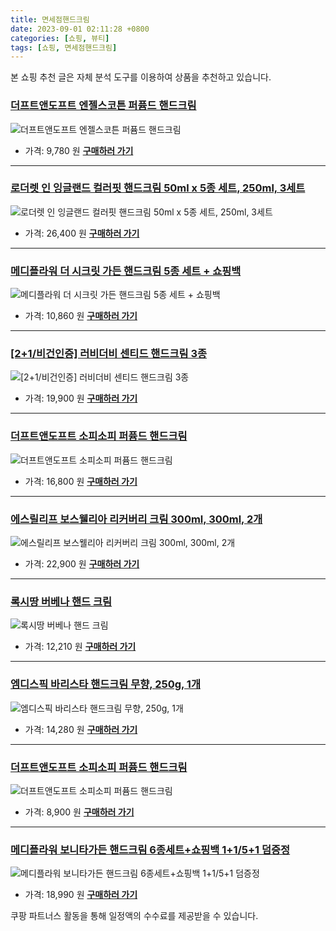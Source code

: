 ```yaml
---
title: 면세점핸드크림
date: 2023-09-01 02:11:28 +0800
categories: [쇼핑, 뷰티]
tags: [쇼핑, 면세점핸드크림]
---
```

본 쇼핑 추천 글은 자체 분석 도구를 이용하여 상품을 추천하고 있습니다.
### [더프트앤도프트 엔젤스코튼 퍼퓸드 핸드크림](https://link.coupang.com/re/AFFSDP?lptag=AF1030537&pageKey=6639040127&itemId=15168612276&vendorItemId=82389976737&traceid=V0-153-605d53d8d3ee1a9f&requestid=20230907021128250150880877&token=31850C%7CMIXED)
![더프트앤도프트 엔젤스코튼 퍼퓸드 핸드크림](https://ads-partners.coupang.com/image1/cCOo5OKLq3eq6E3kcJisoUfv3q4N11ECxUmWF-mNHGJmHIwxvOGJp8w6REmoFI62nOds3WXtngswE0lGX3_rjH7VLrp5C9W9ZOvb99mZdTBbaFoA4p46jGSZpX39cHnXj8L5OdhVJSCDXQQ6_2Ckp52ppAXRq60aZ1ZmnkRdof6W44G3jb00B3yAjrysLS6lyjT9g5YHr_XCDTL-s8JTGrugf4EPD0xYklTE1sZBkv0rbsFme-Ytkv6YVwkAUF_IzE6RLWPyswauRoceFyiCqZ5T)
- 가격: 9,780 원
[**구매하러 가기**](https://link.coupang.com/re/AFFSDP?lptag=AF1030537&pageKey=6639040127&itemId=15168612276&vendorItemId=82389976737&traceid=V0-153-605d53d8d3ee1a9f&requestid=20230907021128250150880877&token=31850C%7CMIXED)
---
### [로더렛 인 잉글랜드 컬러핏 핸드크림 50ml x 5종 세트, 250ml, 3세트](https://link.coupang.com/re/AFFSDP?lptag=AF1030537&pageKey=7159130843&itemId=18798942912&vendorItemId=85929756674&traceid=V0-153-e011f179bc7d89dd&clickBeacon=Ca%2Fplz9hAgMMtpKIkpW9hokaQjxJtdGXSi9Y9exeyntlTOhSs95TBoYuF7lM1SVvh7Q21jj%2FFp78cFZSO%2B8%2FOiy4mT1lfzHKpBY4HKeCL4WBxHLQPYa8%2FdyWYFxYUjOoi3qJys2QvL5HbFn3EqOUTbQF4cKlmkASDpJujdxSwFuu3OFUjCeTdLS4YO4K4QvcrtO4s8%2BClWZJ7gGZ2phrG%2BFX%2B6rY7ZeJ6otuHEGaoZHIBlD6Rp6qZ8FcZo3voTCjntKJnagtYKqvhYV3Yl7Hs6xz7zuN0c58dJNNRmtxAicaXYjuETScvK%2F230gCMf24MZYwYV07whvwvnqGiY%2Fm9hg8qjm07tLdr7GXAm96TAnHRsS0uXFs0SmTJO4peMK%2BFiPSid8C3uzWS9zPstoYmuXS8TOG2sJ481zZipm%2FNCjWDG9tnz7OSe0c6P%2FRKbWxIzK8yOMvbkUtEaMckb%2FNdDsHeSMMNn8HkhMhwr0neUZb%2F2D16KuwR7DLip6eQHMQWhEucyw2lhQVAogfJmESP1UbT3QtvccNq5kKVR56tUkmiiln1%2B4nRCbKUQP4mxTb5FHN99Fhp%2FqKIv%2FXYevbyCwC4RkJgawvWgxoeFbPgQw3815mRyiSVOzkOMCXSyVAq%2FOlZZEuQ%2FcdVmb%2BkD85uR227Wd7vLJYbYfLePbN4BlKvXRY%2FyegpWzJ3bmveWuq4LjrnWu5D%2FC%2FFrMne1csEVeZ%2Fl3b7FGhd3DwLY3pT1KIKIMUVuB%2BEWQceL8f6kXZxZMqRe1546hFrWf%2BogyWCro%2FYAPlfY1UOgpHEHe0EFEvcGdXqcVifX6kBf7i1RbJYCwlNaiFyRf0%2F8qrvzrdYtWHApaR5q25%2BlYIIaddsE6ERDWD7afuyIqrqtZbSUiz&requestid=20230907021128250150880877&token=31850C%7CMIXED)
![로더렛 인 잉글랜드 컬러핏 핸드크림 50ml x 5종 세트, 250ml, 3세트](https://ads-partners.coupang.com/image1/hsUEvz_6mY2RXb5DhtISPQjwDKHErOgCc8mxw_yVwetMGc4XnooLxqHejji7Wt-fdAmHjJTk5Xk9WIa4rcHtkE7lSjGtWZ92STA5ZFTBT55Fd3VEO818z3Dpr_VIcoRvF6qpGRVK8piSe1FF1EQ8zv3_W30DsTlGtyeyAici1FD-tR1mybfNUlHe_C59x7cv0vk6xkVjecSdDkF21D3Pi3I8ax1qffcfZXXiKPlbNVbrxcrIS1zNyUFejedHBg3GoKS6p9TjB3T_TIs1mhr6MWTQKvXacuw=)
- 가격: 26,400 원
[**구매하러 가기**](https://link.coupang.com/re/AFFSDP?lptag=AF1030537&pageKey=7159130843&itemId=18798942912&vendorItemId=85929756674&traceid=V0-153-e011f179bc7d89dd&clickBeacon=Ca%2Fplz9hAgMMtpKIkpW9hokaQjxJtdGXSi9Y9exeyntlTOhSs95TBoYuF7lM1SVvh7Q21jj%2FFp78cFZSO%2B8%2FOiy4mT1lfzHKpBY4HKeCL4WBxHLQPYa8%2FdyWYFxYUjOoi3qJys2QvL5HbFn3EqOUTbQF4cKlmkASDpJujdxSwFuu3OFUjCeTdLS4YO4K4QvcrtO4s8%2BClWZJ7gGZ2phrG%2BFX%2B6rY7ZeJ6otuHEGaoZHIBlD6Rp6qZ8FcZo3voTCjntKJnagtYKqvhYV3Yl7Hs6xz7zuN0c58dJNNRmtxAicaXYjuETScvK%2F230gCMf24MZYwYV07whvwvnqGiY%2Fm9hg8qjm07tLdr7GXAm96TAnHRsS0uXFs0SmTJO4peMK%2BFiPSid8C3uzWS9zPstoYmuXS8TOG2sJ481zZipm%2FNCjWDG9tnz7OSe0c6P%2FRKbWxIzK8yOMvbkUtEaMckb%2FNdDsHeSMMNn8HkhMhwr0neUZb%2F2D16KuwR7DLip6eQHMQWhEucyw2lhQVAogfJmESP1UbT3QtvccNq5kKVR56tUkmiiln1%2B4nRCbKUQP4mxTb5FHN99Fhp%2FqKIv%2FXYevbyCwC4RkJgawvWgxoeFbPgQw3815mRyiSVOzkOMCXSyVAq%2FOlZZEuQ%2FcdVmb%2BkD85uR227Wd7vLJYbYfLePbN4BlKvXRY%2FyegpWzJ3bmveWuq4LjrnWu5D%2FC%2FFrMne1csEVeZ%2Fl3b7FGhd3DwLY3pT1KIKIMUVuB%2BEWQceL8f6kXZxZMqRe1546hFrWf%2BogyWCro%2FYAPlfY1UOgpHEHe0EFEvcGdXqcVifX6kBf7i1RbJYCwlNaiFyRf0%2F8qrvzrdYtWHApaR5q25%2BlYIIaddsE6ERDWD7afuyIqrqtZbSUiz&requestid=20230907021128250150880877&token=31850C%7CMIXED)
---
### [메디플라워 더 시크릿 가든 핸드크림 5종 세트 + 쇼핑백](https://link.coupang.com/re/AFFSDP?lptag=AF1030537&pageKey=6806257&itemId=548112633&vendorItemId=4385049232&traceid=V0-153-86b6afa9be2105a2&requestid=20230907021128250150880877&token=31850C%7CMIXED)
![메디플라워 더 시크릿 가든 핸드크림 5종 세트 + 쇼핑백](https://ads-partners.coupang.com/image1/4nXzU3oEsnViuIE04kyCM5WzCUOQNlRjsNQ404GnYqSw_HCJChl8PPMOY2rdPR53CUHMjRlnDGkpRfexP-6ciTw6cqw3SpVd9QzAOffAkOg1jQC_1wTjsEC269vSBf_-912etYyMlr83MGr7yMACqL0c0zroQocVexv0V0pRjrL3UvSTFDKB_znZhmNbgcpHf6qLNGewjrAMPDLJlZYQ2gsybWr5obAHKvt4LCxlWq4xwVLSi0WtC-Tem7Td9h3AeUQYwYpDo3GdT1lzRaK7)
- 가격: 10,860 원
[**구매하러 가기**](https://link.coupang.com/re/AFFSDP?lptag=AF1030537&pageKey=6806257&itemId=548112633&vendorItemId=4385049232&traceid=V0-153-86b6afa9be2105a2&requestid=20230907021128250150880877&token=31850C%7CMIXED)
---
### [[2+1/비건인증] 러비더비 센티드 핸드크림 3종](https://link.coupang.com/re/AFFSDP?lptag=AF1030537&pageKey=6293695057&itemId=17215723316&vendorItemId=84387588194&traceid=V0-153-74bafb22cdfc487c&clickBeacon=Ca%2Fplz9hAgMMtpKIkpW9hokaQjxJtdGXSi9Y9exeyntlTOhSs95TBoYuF7lM1SVvh7Q21jj%2FFp78cFZSO%2B8%2FOiy4mT1lfzHKpBY4HKeCL4XU%2BevL7s0W3uWk8VULoRtmi3qJys2QvL5HbFn3EqOUTVG4OnrZLgWnREcSe%2B9OljtuWGDpSsCzPuQotPb9x3e8rtO4s8%2BClWZJ7gGZ2phrG%2BFX%2B6rY7ZeJ6otuHEGaoZHIBlD6Rp6qZ8FcZo3voTCjntKJnagtYKqvhYV3Yl7Hs9vVEwx1koMHienveATaYNL0NEHhMQO9pqg4FkLrhqmKJP%2B1fsgDStHUs0%2BmBnH9XN1G5FFdfuucCgux1rO96tQlsst50hylUOaZjqCe37tkiiT4sqa2iMxvFReShri8iu5Ao56UPdteNftYVVlbajEy39Ku6U1oKwvWzOfyJBEnXAuNHNFmAHhKR5Y3QT9hbBBRYUQoflIp%2B2tK2%2BfJ77OwXJ6I72lURIZNe%2BdlJgwCWJ4RUTG0ucRSO%2BX9uDNtxF1wrYHahk5QeGRwaFP7ugwM%2F4Ivc0PQZU74OayBquRaOHbGGcBEPK%2F2YWKG8sfLxJRAM0h7Q37MOKnfJGh2lq6cRf2sA4dMetb7pZBY4%2B7uopEE5FMhYAKbV2S3So5wJEo1wSjKQQRcYfHXqmdKg2C9VmWgqhJHbQKZV9eGib%2BOgP1LsBsYle2EjRJYJsWT5OGjY9CqtXHgk4sjiXpzPkLzaHWAMmJUHcZpuC8d2dtE7SEhohNtFzC8tuGvbO3hAsGwlakS35R2UJLNh8QsGfEr7VTPsp%2B%2Fo0EjvfBnOKHkIYTK1Mg7%2FG1GiXixfztXJB1kUZ7ssVMM34TgA8aB8P%2BadEGGmSRAK2DuiNZTPwzY&requestid=20230907021128250150880877&token=31850C%7CMIXED)
![[2+1/비건인증] 러비더비 센티드 핸드크림 3종](https://ads-partners.coupang.com/image1/glSd_BosRvO3m11jgr3XM542fgxyjBai9TRJ718HIsFRVH40pm71pmXXkc7mKINsc-KiyB47J7mtVpc_0o6X2jB12yc14A2B02kxngF3bsjx2LW2ZgJTlSYgF7yhJsK-RShUt8POWVYmqzopYIujBaPRND40IX3BWiDZtdWOwHDO3cOkNytd2zrJz3M_1-6wQ9bNl93JsEwbQvjtw7cZd-Kfz60c03wOGnhKECMX9e-oXAgJ3_rDoEopv0WD2BOz6OGF8cnpftlCArlrBjPt_fCY4WvoVhNSpw2eY_QIKaU4Bq4ivQ==)
- 가격: 19,900 원
[**구매하러 가기**](https://link.coupang.com/re/AFFSDP?lptag=AF1030537&pageKey=6293695057&itemId=17215723316&vendorItemId=84387588194&traceid=V0-153-74bafb22cdfc487c&clickBeacon=Ca%2Fplz9hAgMMtpKIkpW9hokaQjxJtdGXSi9Y9exeyntlTOhSs95TBoYuF7lM1SVvh7Q21jj%2FFp78cFZSO%2B8%2FOiy4mT1lfzHKpBY4HKeCL4XU%2BevL7s0W3uWk8VULoRtmi3qJys2QvL5HbFn3EqOUTVG4OnrZLgWnREcSe%2B9OljtuWGDpSsCzPuQotPb9x3e8rtO4s8%2BClWZJ7gGZ2phrG%2BFX%2B6rY7ZeJ6otuHEGaoZHIBlD6Rp6qZ8FcZo3voTCjntKJnagtYKqvhYV3Yl7Hs9vVEwx1koMHienveATaYNL0NEHhMQO9pqg4FkLrhqmKJP%2B1fsgDStHUs0%2BmBnH9XN1G5FFdfuucCgux1rO96tQlsst50hylUOaZjqCe37tkiiT4sqa2iMxvFReShri8iu5Ao56UPdteNftYVVlbajEy39Ku6U1oKwvWzOfyJBEnXAuNHNFmAHhKR5Y3QT9hbBBRYUQoflIp%2B2tK2%2BfJ77OwXJ6I72lURIZNe%2BdlJgwCWJ4RUTG0ucRSO%2BX9uDNtxF1wrYHahk5QeGRwaFP7ugwM%2F4Ivc0PQZU74OayBquRaOHbGGcBEPK%2F2YWKG8sfLxJRAM0h7Q37MOKnfJGh2lq6cRf2sA4dMetb7pZBY4%2B7uopEE5FMhYAKbV2S3So5wJEo1wSjKQQRcYfHXqmdKg2C9VmWgqhJHbQKZV9eGib%2BOgP1LsBsYle2EjRJYJsWT5OGjY9CqtXHgk4sjiXpzPkLzaHWAMmJUHcZpuC8d2dtE7SEhohNtFzC8tuGvbO3hAsGwlakS35R2UJLNh8QsGfEr7VTPsp%2B%2Fo0EjvfBnOKHkIYTK1Mg7%2FG1GiXixfztXJB1kUZ7ssVMM34TgA8aB8P%2BadEGGmSRAK2DuiNZTPwzY&requestid=20230907021128250150880877&token=31850C%7CMIXED)
---
### [더프트앤도프트 소피소피 퍼퓸드 핸드크림](https://link.coupang.com/re/AFFSDP?lptag=AF1030537&pageKey=6601274708&itemId=15124898526&vendorItemId=82191409000&traceid=V0-153-0c45719a63dcebc9&requestid=20230907021128250150880877&token=31850C%7CMIXED)
![더프트앤도프트 소피소피 퍼퓸드 핸드크림](https://ads-partners.coupang.com/image1/NN2z-TFY3CPwkx1dNL6cZCTxJPTOFKK517nCZEeNmRBwHYJfzTTyHB4m4RiEu5Y1f8KT4lXZ14V26f2M4VodC6mhN1LnBAATnpyjHXFcgT2zKETQUCnsQeZWVWOI98kNNAxnO9KMwG7SAqvK3a7nuUoZ2pc1iiLUHdUlnIk4pMQGq_JWLXoWcMNp-w-8AA7DhLZz_0a7RSjbaVZ0eMxGw8ogd6NU-sTSOGLwO1RCp7qoHwLKnWZPhVtktT19hdRdt-97gP4rBkaCno6cMMXqykm4)
- 가격: 16,800 원
[**구매하러 가기**](https://link.coupang.com/re/AFFSDP?lptag=AF1030537&pageKey=6601274708&itemId=15124898526&vendorItemId=82191409000&traceid=V0-153-0c45719a63dcebc9&requestid=20230907021128250150880877&token=31850C%7CMIXED)
---
### [에스릴리프 보스웰리아 리커버리 크림 300ml, 300ml, 2개](https://link.coupang.com/re/AFFSDP?lptag=AF1030537&pageKey=7334889671&itemId=18839104048&vendorItemId=85628375986&traceid=V0-153-9eedba15e0efe71f&clickBeacon=Ca%2Fplz9hAgMMtpKIkpW9hokaQjxJtdGXSi9Y9exeyntlTOhSs95TBoYuF7lM1SVvh7Q21jj%2FFp78cFZSO%2B8%2FOiy4mT1lfzHKpBY4HKeCL4X6NIxQKXfDjiWfHVUxeQwti3qJys2QvL5HbFn3EqOUTXBcsPBd1qzIGvB7blnvpuCsoWQ%2BDt51YvbQLBzBHHU5rtO4s8%2BClWZJ7gGZ2phrG%2BFX%2B6rY7ZeJ6otuHEGaoZHIBlD6Rp6qZ8FcZo3voTCjhpryY2gLStEt4wwWwZyXsEIcLrrArKlgJGlvR7EG7wMT8GFqPvattYS12%2BFkmSLpCjMXgBTT6PZOTkuYvu3mFQ4vv%2F%2BhsPUz80v5SqeoGoz01gGcfmjuiwQKm28%2FYOiJGNUJxLuFxSZYEPOF7zFJ2QaDNd4w7mx6I9nfc%2BXkIu1KdtRjcVTalTvAKubcHFW2N73u4%2FPrNI2ZdYK1hx7vK7ricKY5bsjDjz38vz9z6gkM%2F4Ivc0PQZU74OayBquRaOHbGGcBEPK%2F2YWKG8sfLxEtAIfF0O3LtBsJaBVCIiiTigfehtUl%2FJN6sO4aOEMKB7wYOdvv7FH8IRi76WRfBWZR6h88LoBXjM%2FCNiu%2FfLfzLJTfO95QjOibMGNGubYorrNg2lTsgMsoqiIHDYA%2Flrsf194hJ9Y7sOXpCe33eZGjVXpHXFsEcry5xdcvOXlvVvYa6ygj0Scy1iZyhUHNKhQw%2FHuEWlkgkMrzf4kmCuLfa%2FXOJOmpRw80oGeU52XRngjBhOy4yQeAiEdOfoREN0Kpia1vE3u%2BNwOlL6gFfYoyPPcwq2ZJfXo0pEa0BAyNLUuiVo%2BpnyW1f2EET6zOFRa3NuKEyaCRPwX6ezBnUwFdAc5J0KwE962F9T8VBj7M6&requestid=20230907021128250150880877&token=31850C%7CMIXED)
![에스릴리프 보스웰리아 리커버리 크림 300ml, 300ml, 2개](https://ads-partners.coupang.com/image1/CJ3hztPkZ2hOLTBGCEuXwlt2xpWn2hoxQ8hBistatd0skH8H4N_Dv29SGz84dCE_IwXJM_ecpPMUDMqnudFzpzh_eooNjcJmdeR7IxOhOCk4yxSt33THeVQFAfcCdhPWQKsHOb_VX5UpvzZzLJZdtk7HoAwuLFnjd_6c_Lm_T6DhTIZqT_GfJjDOwPu4zKRQcCBsnpAzaYjD99HjQEhDCxjNWixxNeSrVbEIUhwtMciZjxsApVizKdG8DbGo_xhjny0AS_RxFjllZbVOmqOiCAO8qqAkNOTtxhVFhfqWgYPCdKBV)
- 가격: 22,900 원
[**구매하러 가기**](https://link.coupang.com/re/AFFSDP?lptag=AF1030537&pageKey=7334889671&itemId=18839104048&vendorItemId=85628375986&traceid=V0-153-9eedba15e0efe71f&clickBeacon=Ca%2Fplz9hAgMMtpKIkpW9hokaQjxJtdGXSi9Y9exeyntlTOhSs95TBoYuF7lM1SVvh7Q21jj%2FFp78cFZSO%2B8%2FOiy4mT1lfzHKpBY4HKeCL4X6NIxQKXfDjiWfHVUxeQwti3qJys2QvL5HbFn3EqOUTXBcsPBd1qzIGvB7blnvpuCsoWQ%2BDt51YvbQLBzBHHU5rtO4s8%2BClWZJ7gGZ2phrG%2BFX%2B6rY7ZeJ6otuHEGaoZHIBlD6Rp6qZ8FcZo3voTCjhpryY2gLStEt4wwWwZyXsEIcLrrArKlgJGlvR7EG7wMT8GFqPvattYS12%2BFkmSLpCjMXgBTT6PZOTkuYvu3mFQ4vv%2F%2BhsPUz80v5SqeoGoz01gGcfmjuiwQKm28%2FYOiJGNUJxLuFxSZYEPOF7zFJ2QaDNd4w7mx6I9nfc%2BXkIu1KdtRjcVTalTvAKubcHFW2N73u4%2FPrNI2ZdYK1hx7vK7ricKY5bsjDjz38vz9z6gkM%2F4Ivc0PQZU74OayBquRaOHbGGcBEPK%2F2YWKG8sfLxEtAIfF0O3LtBsJaBVCIiiTigfehtUl%2FJN6sO4aOEMKB7wYOdvv7FH8IRi76WRfBWZR6h88LoBXjM%2FCNiu%2FfLfzLJTfO95QjOibMGNGubYorrNg2lTsgMsoqiIHDYA%2Flrsf194hJ9Y7sOXpCe33eZGjVXpHXFsEcry5xdcvOXlvVvYa6ygj0Scy1iZyhUHNKhQw%2FHuEWlkgkMrzf4kmCuLfa%2FXOJOmpRw80oGeU52XRngjBhOy4yQeAiEdOfoREN0Kpia1vE3u%2BNwOlL6gFfYoyPPcwq2ZJfXo0pEa0BAyNLUuiVo%2BpnyW1f2EET6zOFRa3NuKEyaCRPwX6ezBnUwFdAc5J0KwE962F9T8VBj7M6&requestid=20230907021128250150880877&token=31850C%7CMIXED)
---
### [록시땅 버베나 핸드 크림](https://link.coupang.com/re/AFFSDP?lptag=AF1030537&pageKey=6763183926&itemId=6031464699&vendorItemId=3000038498&traceid=V0-153-2941c6d0fd93264d&requestid=20230907021128250150880877&token=31850C%7CMIXED)
![록시땅 버베나 핸드 크림](https://ads-partners.coupang.com/image1/67JChBLrli4EKCHq6xjSqESlYTGrGnO7tgJd2o4kNBFu2Glac_ljmt9NeFNAqd-ZJZOd3eYOB2lx0fAR2WHsYM6V0oKNw2HAki-5sCzBcURTt3u8gSwyOqHIk0YQRl3wJN6UHceqrTfm-jKT502rL_NS_qzToA77Oh4WB7pslpOo0RL1uN-kDnVHKPWOAyqmzcyveSRhJAKRO6QTLrIHxpysFNHjxHs0XNhOX_YqDKBLp4RTWp4XKPb60h89RjbeVymWdYOc4w9XBKzFEojFbw==)
- 가격: 12,210 원
[**구매하러 가기**](https://link.coupang.com/re/AFFSDP?lptag=AF1030537&pageKey=6763183926&itemId=6031464699&vendorItemId=3000038498&traceid=V0-153-2941c6d0fd93264d&requestid=20230907021128250150880877&token=31850C%7CMIXED)
---
### [엠디스픽 바리스타 핸드크림 무향, 250g, 1개](https://link.coupang.com/re/AFFSDP?lptag=AF1030537&pageKey=6605468687&itemId=2057637053&vendorItemId=70960427523&traceid=V0-153-2c5dd2dddab604e8&clickBeacon=Ca%2Fplz9hAgMMtpKIkpW9hokaQjxJtdGXSi9Y9exeyntlTOhSs95TBoYuF7lM1SVvh7Q21jj%2FFp78cFZSO%2B8%2FOiy4mT1lfzHKpBY4HKeCL4WaJbqpokMAh6Sj%2BT3I5FKli3qJys2QvL5HbFn3EqOUTZGabSugLQRO18gCQeLg2zEYrFIDSLsRBFqBpWhn1br6rtO4s8%2BClWZJ7gGZ2phrG%2BFX%2B6rY7ZeJ6otuHEGaoZHIBlD6Rp6qZ8FcZo3voTCj9hU7SiuOdBn8jJpcGb0C60MXFW%2FC7MvHzzrmERBNE4FclFGzJWWR5Tbai3NUf%2Foin3QZ6sBvCk0z0eBu9gD1%2FDx2vP3t%2FgLh8HL3usuvGkTHqHECQLF2hfL5QJD5hBH5HBNWxGoydcOIIHD18qGqzzUxwQSvzVVPVOShC3Y50WPaMpQ0jybytIqxX9nzUyioIzK8yOMvbkUtEaMckb%2FNdKLKb8Ylr9AfzTih%2BuYt1G5b%2F2D16KuwR7DLip6eQHMQWhEucyw2lhQVAogfJmESP1UbT3QtvccNq5kKVR56tUkmiiln1%2B4nRCbKUQP4mxTb5FHN99Fhp%2FqKIv%2FXYevbyCwC4RkJgawvWgxoeFbPgQw3815mRyiSVOzkOMCXSyVAq%2FOlZZEuQ%2FcdVmb%2BkD85uR227Wd7vLJYbYfLePbN4BlKvXRY%2FyegpWzJ3bmveWuq4LjrnWu5D%2FC%2FFrMne1csEVeZ%2Fl3b7FGhd3DwLY3pT1KIKIMUVuB%2BEWQceL8f6kXZxZMqRe1546hFrWf%2BogyWCro%2FYAPlfY1UOgpHEHe0EFEvcGdXqcVifX6kBf7i1RbJYCwlNaiFyRf0%2F8qrvzrdYtWHApaR5q25%2BlYIIaddsE6ERDWD7afuyIqrqtZbSUiz&requestid=20230907021128250150880877&token=31850C%7CMIXED)
![엠디스픽 바리스타 핸드크림 무향, 250g, 1개](https://ads-partners.coupang.com/image1/Xp3xXYOMR00JQH_CXl7FcvtljCPJ_8Dr0367J0jID0WGnQ2WUQrbYU8luhN8CMfNYVPAPJqp9vD1BGULCm_CzFhrQYR39ca2QPkkYhvbhWZeiSBGFKxjm69ZnNb0d64LLMG8kR4GLK3DkIuD39XEZNs2biHIpG405UHz0TEmljMkka_SCTfY12pIRoJ7ZirC70zyFLUF4Xes2d1dsF1zy_d0mWmSYQvbWoUlNM3LBOb5WSx3fDJ1V11K5o8UFTYxyK1BiaWRKfbTTyRtYGQSTQYT4HEd)
- 가격: 14,280 원
[**구매하러 가기**](https://link.coupang.com/re/AFFSDP?lptag=AF1030537&pageKey=6605468687&itemId=2057637053&vendorItemId=70960427523&traceid=V0-153-2c5dd2dddab604e8&clickBeacon=Ca%2Fplz9hAgMMtpKIkpW9hokaQjxJtdGXSi9Y9exeyntlTOhSs95TBoYuF7lM1SVvh7Q21jj%2FFp78cFZSO%2B8%2FOiy4mT1lfzHKpBY4HKeCL4WaJbqpokMAh6Sj%2BT3I5FKli3qJys2QvL5HbFn3EqOUTZGabSugLQRO18gCQeLg2zEYrFIDSLsRBFqBpWhn1br6rtO4s8%2BClWZJ7gGZ2phrG%2BFX%2B6rY7ZeJ6otuHEGaoZHIBlD6Rp6qZ8FcZo3voTCj9hU7SiuOdBn8jJpcGb0C60MXFW%2FC7MvHzzrmERBNE4FclFGzJWWR5Tbai3NUf%2Foin3QZ6sBvCk0z0eBu9gD1%2FDx2vP3t%2FgLh8HL3usuvGkTHqHECQLF2hfL5QJD5hBH5HBNWxGoydcOIIHD18qGqzzUxwQSvzVVPVOShC3Y50WPaMpQ0jybytIqxX9nzUyioIzK8yOMvbkUtEaMckb%2FNdKLKb8Ylr9AfzTih%2BuYt1G5b%2F2D16KuwR7DLip6eQHMQWhEucyw2lhQVAogfJmESP1UbT3QtvccNq5kKVR56tUkmiiln1%2B4nRCbKUQP4mxTb5FHN99Fhp%2FqKIv%2FXYevbyCwC4RkJgawvWgxoeFbPgQw3815mRyiSVOzkOMCXSyVAq%2FOlZZEuQ%2FcdVmb%2BkD85uR227Wd7vLJYbYfLePbN4BlKvXRY%2FyegpWzJ3bmveWuq4LjrnWu5D%2FC%2FFrMne1csEVeZ%2Fl3b7FGhd3DwLY3pT1KIKIMUVuB%2BEWQceL8f6kXZxZMqRe1546hFrWf%2BogyWCro%2FYAPlfY1UOgpHEHe0EFEvcGdXqcVifX6kBf7i1RbJYCwlNaiFyRf0%2F8qrvzrdYtWHApaR5q25%2BlYIIaddsE6ERDWD7afuyIqrqtZbSUiz&requestid=20230907021128250150880877&token=31850C%7CMIXED)
---
### [더프트앤도프트 소피소피 퍼퓸드 핸드크림](https://link.coupang.com/re/AFFSDP?lptag=AF1030537&pageKey=6601274708&itemId=2139990169&vendorItemId=70138390844&traceid=V0-153-0c45719a63dcebc9&requestid=20230907021128250150880877&token=31850C%7CMIXED)
![더프트앤도프트 소피소피 퍼퓸드 핸드크림](https://ads-partners.coupang.com/image1/KyuLxtvluEPG5RH7K30AMuAakrLXqhimsVyxb5eAp3PXA1zctgHADKE7bm_mrU_rmlH-lNH9kql-odjEqEsLkyxSUcHlRKjvn_ifVqGLFWaPCYB1MR8ET4wMdC1o0rgPsQlIqn65t723IBqv4P4iy_k-j0fuRRnz_TQ84iOUd_ayGtOIz_URj32_znxkHcr_rkZDwQBZaj52dysQUgCMIvwgGQunTtuA6cUcWxoB5bg7zCGHXB0cD3qIMna8mEeGlh2uXmbgBUuWRxfSArIpuQg=)
- 가격: 8,900 원
[**구매하러 가기**](https://link.coupang.com/re/AFFSDP?lptag=AF1030537&pageKey=6601274708&itemId=2139990169&vendorItemId=70138390844&traceid=V0-153-0c45719a63dcebc9&requestid=20230907021128250150880877&token=31850C%7CMIXED)
---
### [메디플라워 보니타가든 핸드크림 6종세트+쇼핑백 1+1/5+1 덤증정](https://link.coupang.com/re/AFFSDP?lptag=AF1030537&pageKey=7434432704&itemId=19317165288&vendorItemId=83029046585&traceid=V0-153-33ba14180302cd7d&clickBeacon=Ca%2Fplz9hAgMMtpKIkpW9hokaQjxJtdGXSi9Y9exeyntlTOhSs95TBoYuF7lM1SVvh7Q21jj%2FFp78cFZSO%2B8%2FOiy4mT1lfzHKpBY4HKeCL4UNrBNxZ85pNqFbg10qlpYHi3qJys2QvL5HbFn3EqOUTSlxz6rVACxz7mYbXm0mhjLlf8iL0pTCWXnYAYF4UxsfrtO4s8%2BClWZJ7gGZ2phrG%2BFX%2B6rY7ZeJ6otuHEGaoZHIBlD6Rp6qZ8FcZo3voTCj1y5Bx6Tqm39vdLt%2FItbqANReUogSQuENoXHjF0sWe3Xj6uKCh7U%2F8%2BEfrUVyOZ52mPYhyBuKdziL6gs%2FlEr%2FfdQp78QbN%2BIAj3F48DAJAlZWG%2BT%2BS3VLBhrfrdLSYjJhENCnMaShZXpMW8MFt2XkNTUxwQSvzVVPVOShC3Y50WPBWDjUZH5ULUDr61OXrr2cWvqbdEr4jOQa1mcg47G0lNSpIiabM6jO0noJDVZLq8%2B%2F1O2C88A9c7zKYnazJ2bVo6se8Pz9ikxZi%2BlnqN22IWH5gUKw4wXFE5Tzu4yAJOfsyBgRJigYgN0jCggcptcCQ1Juu5dv4D6jS0hGDswdDfIeY2ZeIGVYKUMY%2FodCiJPmeOKYzTGhLjaMiraWHvgUlunBAcj54vThWA3jP%2BtbThE0udvRdEkljMsYOqhagQYN%2FDgPXvfGt91fHoo%2FiLhLW3%2BtIaByc64iap%2FAX05hgZDGDcrh22hFmM4dLoJug5IitZKsgPkmuXQlPsHH0rOlJzTUXUvmu1%2Fu6RTimfVU6lwrXDG%2Fg0OAK%2Fyfv1tk3%2FCbsOaDQ25Iv3UfpbCwZn%2BnIFSSxJc18w131d0y2osIiAJWPWhiG29ku9aURHSF9W4Q5TLjPQakngng4ROfyDYs&requestid=20230907021128250150880877&token=31850C%7CMIXED)
![메디플라워 보니타가든 핸드크림 6종세트+쇼핑백 1+1/5+1 덤증정](https://ads-partners.coupang.com/image1/OADJuN57uIVItlizOOvPK8lT-7aRXHjlSYRnCocCeyDoqQlLLwMt_eFw2pKgl5Qwp5W0VrjNgjnfA3h2jJM_hsdYqyP5ytbhjdtHVwCnW4eQDMmpDmSPi1BoMqZrJ1-DhCmYWKIucBJ6ej-RubzCgar8_1M16dtNVf01lFUF8f9X_8Bkoq76yiV22ZA_GQjJDi28aLbheYxEwzvQGAdiDXJYym-CEv33H4CypUzpvHo2viva6Eit8qbfeyqB_V6eHfsFwyOSHll9zk9SbSO3t3PdR5-tTPDlGp-4FmVf-f2GQdtK4Q==)
- 가격: 18,990 원
[**구매하러 가기**](https://link.coupang.com/re/AFFSDP?lptag=AF1030537&pageKey=7434432704&itemId=19317165288&vendorItemId=83029046585&traceid=V0-153-33ba14180302cd7d&clickBeacon=Ca%2Fplz9hAgMMtpKIkpW9hokaQjxJtdGXSi9Y9exeyntlTOhSs95TBoYuF7lM1SVvh7Q21jj%2FFp78cFZSO%2B8%2FOiy4mT1lfzHKpBY4HKeCL4UNrBNxZ85pNqFbg10qlpYHi3qJys2QvL5HbFn3EqOUTSlxz6rVACxz7mYbXm0mhjLlf8iL0pTCWXnYAYF4UxsfrtO4s8%2BClWZJ7gGZ2phrG%2BFX%2B6rY7ZeJ6otuHEGaoZHIBlD6Rp6qZ8FcZo3voTCj1y5Bx6Tqm39vdLt%2FItbqANReUogSQuENoXHjF0sWe3Xj6uKCh7U%2F8%2BEfrUVyOZ52mPYhyBuKdziL6gs%2FlEr%2FfdQp78QbN%2BIAj3F48DAJAlZWG%2BT%2BS3VLBhrfrdLSYjJhENCnMaShZXpMW8MFt2XkNTUxwQSvzVVPVOShC3Y50WPBWDjUZH5ULUDr61OXrr2cWvqbdEr4jOQa1mcg47G0lNSpIiabM6jO0noJDVZLq8%2B%2F1O2C88A9c7zKYnazJ2bVo6se8Pz9ikxZi%2BlnqN22IWH5gUKw4wXFE5Tzu4yAJOfsyBgRJigYgN0jCggcptcCQ1Juu5dv4D6jS0hGDswdDfIeY2ZeIGVYKUMY%2FodCiJPmeOKYzTGhLjaMiraWHvgUlunBAcj54vThWA3jP%2BtbThE0udvRdEkljMsYOqhagQYN%2FDgPXvfGt91fHoo%2FiLhLW3%2BtIaByc64iap%2FAX05hgZDGDcrh22hFmM4dLoJug5IitZKsgPkmuXQlPsHH0rOlJzTUXUvmu1%2Fu6RTimfVU6lwrXDG%2Fg0OAK%2Fyfv1tk3%2FCbsOaDQ25Iv3UfpbCwZn%2BnIFSSxJc18w131d0y2osIiAJWPWhiG29ku9aURHSF9W4Q5TLjPQakngng4ROfyDYs&requestid=20230907021128250150880877&token=31850C%7CMIXED)


쿠팡 파트너스 활동을 통해 일정액의 수수료를 제공받을 수 있습니다.
